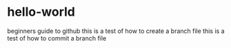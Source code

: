 # hello-world
beginners guide to github
this is a test of how to create a branch file
this is a test of how to commit a branch file

